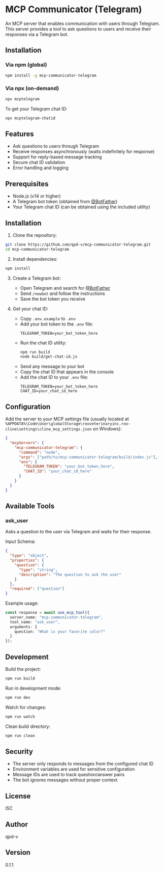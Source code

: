 # MCP Communicator (Telegram)

An MCP server that enables communication with users through Telegram. This server provides a tool to ask questions to users and receive their responses via a Telegram bot.

## Installation

### Via npm (global)

```bash
npm install -g mcp-communicator-telegram
```

### Via npx (on-demand)

```bash
npx mcptelegram
```

To get your Telegram chat ID:
```bash
npx mcptelegram-chatid
```

## Features

- Ask questions to users through Telegram
- Receive responses asynchronously (waits indefinitely for response)
- Support for reply-based message tracking
- Secure chat ID validation
- Error handling and logging

## Prerequisites

- Node.js (v14 or higher)
- A Telegram bot token (obtained from [@BotFather](https://t.me/botfather))
- Your Telegram chat ID (can be obtained using the included utility)

## Installation

1. Clone the repository:
```bash
git clone https://github.com/qpd-v/mcp-communicator-telegram.git
cd mcp-communicator-telegram
```

2. Install dependencies:
```bash
npm install
```

3. Create a Telegram bot:
   - Open Telegram and search for [@BotFather](https://t.me/botfather)
   - Send `/newbot` and follow the instructions
   - Save the bot token you receive

4. Get your chat ID:
   - Copy `.env.example` to `.env`
   - Add your bot token to the `.env` file:
     ```
     TELEGRAM_TOKEN=your_bot_token_here
     ```
   - Run the chat ID utility:
     ```bash
     npm run build
     node build/get-chat-id.js
     ```
   - Send any message to your bot
   - Copy the chat ID that appears in the console
   - Add the chat ID to your `.env` file:
     ```
     TELEGRAM_TOKEN=your_bot_token_here
     CHAT_ID=your_chat_id_here
     ```

## Configuration

Add the server to your MCP settings file (usually located at `%APPDATA%\Code\User\globalStorage\rooveterinaryinc.roo-cline\settings\cline_mcp_settings.json` on Windows):

```json
{
  "mcpServers": {
    "mcp-communicator-telegram": {
      "command": "node",
      "args": ["path/to/mcp-communicator-telegram/build/index.js"],
      "env": {
        "TELEGRAM_TOKEN": "your_bot_token_here",
        "CHAT_ID": "your_chat_id_here"
      }
    }
  }
}
```

## Available Tools

### ask_user

Asks a question to the user via Telegram and waits for their response.

Input Schema:
```json
{
  "type": "object",
  "properties": {
    "question": {
      "type": "string",
      "description": "The question to ask the user"
    }
  },
  "required": ["question"]
}
```

Example usage:
```typescript
const response = await use_mcp_tool({
  server_name: "mcp-communicator-telegram",
  tool_name: "ask_user",
  arguments: {
    question: "What is your favorite color?"
  }
});
```

## Development

Build the project:
```bash
npm run build
```

Run in development mode:
```bash
npm run dev
```

Watch for changes:
```bash
npm run watch
```

Clean build directory:
```bash
npm run clean
```

## Security

- The server only responds to messages from the configured chat ID
- Environment variables are used for sensitive configuration
- Message IDs are used to track question/answer pairs
- The bot ignores messages without proper context

## License

ISC

## Author

qpd-v

## Version

0.1.1